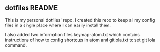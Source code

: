 ## dotfiles README

This is my personal dotfiles' repo. I created this repo to keep all my config
files in a single place where I can easily install them.

I also added two information files keymap-atom.txt which contains instructions
of how to config shortcuts in atom and gitlola.txt to set git lola command.